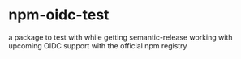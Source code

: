 # npm-oidc-test

a package to test with while getting semantic-release working with upcoming OIDC support with the official npm registry

<!--status-badges start -->

<!--status-badges end -->
